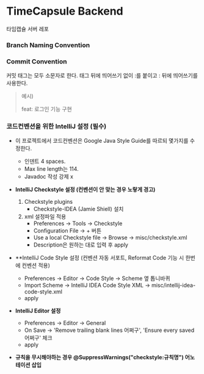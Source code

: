 # TimeCapsule Backend
타임캡슐 서버 레포

### Branch Naming Convention

### Commit Convention

커밋 태그는 모두 소문자로 한다. 태그 뒤에 띄어쓰기 없이 :를 붙이고 : 뒤에 띄어쓰기를 사용한다.
> 예시)
>
> feat: 로그인 기능 구현

### 코드컨벤션을 위한 IntelliJ 설정 (필수)

- 이 프로젝트에서 코드컨벤션은 Google Java Style Guide를 따르되 몇가지를 수정한다.
    - 인덴트 4 spaces.
    - Max line length는 114.
    - Javadoc 작성 강제 x

- **IntelliJ Checkstyle 설정 (컨벤션이 안 맞는 경우 노랗게 경고)**
    1. Checkstyle plugins
        - Checkstyle-IDEA (Jamie Shiell) 설치
    2. xml 설정파일 적용
        - Preferences -> Tools -> Checkstyle
        - Configuration File -> + 버튼
        - Use a local Checkstyle file -> Browse -> misc/checkstyle.xml
        - Description은 원하는 대로 입력 후 apply

- **IntelliJ Code Style 설정 (컨벤션 자동 서포트, Reformat Code 기능 시 한번에 컨벤션 적용)
    - Preferences -> Editor -> Code Style -> Scheme 옆 톱니바퀴
    - Import Scheme -> IntelliJ IDEA Code Style XML -> misc/intellij-idea-code-style.xml
    - apply

- **IntelliJ Editor 설정**
    - Preferences -> Editor -> General
    - On Save -> 'Remove trailing blank lines 어쩌구', 'Ensure every saved 어쩌구' 체크
    - apply


- **규칙을 무시해야하는 경우 @SuppressWarnings("checkstyle:규칙명") 어노테이션 삽입**
